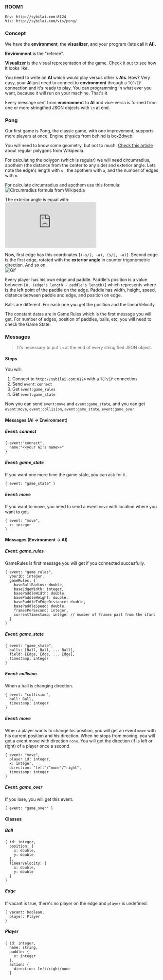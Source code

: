 ### ROOM1
```
Env: http://sybilai.com:8124
Viz: http://sybilai.com/vis/pong/
```

### Concept
We have the **environment**, the **visualizer**, and your program (lets call it **AI**).

**Environment** is the "referee".

**Visualizer** is the visual representation of the game. [Check it out](http://sybilai.com/vis/pong/) to see how it looks like.

You need to write an **AI** which would play versus other's **AIs**. How? Very easy, your **AI** just need to connect to **environment** through a `TCP/IP` connection and it's ready to play. You can programming in what ever you want, because it will run on your machine. That's it.

Every message sent from **environment** to **AI** and vice-versa is formed from one or more stringified JSON objects with `\n` at end. 

### Pong

Our first game is Pong, the classic game, with one improvement, supports more players at once. Engine physics from behind is [box2dweb](https://code.google.com/p/box2dweb/).

You will need to know some geometry, but not to much. [Check this article](http://en.wikipedia.org/wiki/Regular_polygon)  about regular polygons from Wikipedia.  

For calculating the polygon (which is regular) we will need circumradius, apothem (the distance from the center to any side) and exterior angle.
Lets note the edge's length with `s` , the apothem with `a`, and the number of edges with `n`.

For calculate circumradius and apothem use this formula: <br/>
![Circumradius formula from Wikipedia](http://upload.wikimedia.org/math/a/f/d/afd0d8a51e81269521633ef79a3c22bc.png)

The exterior angle is equal with: <br />
![Formula](http://latex.codecogs.com/gif.latex?%5Cfrac%7B2%5Cpi%7D%7Bn%7D)
 
Now, first edge has this coordinates `[(-s/2, -a), (s/2, -a)]`.
Second edge is the first edge, rotated with the **exterior angle** in counter trigonometric direction. And so on. <br />
![Gif](http://i.imgur.com/pu14E9H.gif)

Every player has his own edge and paddle. Paddle's position is a value between `[0, (edge's length - paddle's length)]` which represents where is the left point of the paddle on the edge. Paddle has width, height, speed, distance between paddle and edge, and position on edge.

Balls are different. For each one you get the position and the linearVelocity.

The constant datas are in Game Rules which is the first message you will get. For number of edges, position of paddles, balls, etc, you will need to check the Game State.

### Messages

> It's necessary to put `\n` at the end of every stringified JSON object.

#### Steps
You will:
1. Connect to `http://sybilai.com:8124` with a `TCP/IP` connection
2. Send `event:connect`
3. Get `event:game_rules`
4. Get `event:game_state`

Now you can send `event:move` and `event:game_state`, and you can get `event:move`, `event:collision`, `event:game_state`, `event:game_over`.

#### Messages (AI -> Environment)

##### Event: connect
```
{ event:"connect", 
  name:"<<your AI's name>>"
}
```

##### Event: game_state
If you want one more time the game state, you can ask for it.
```
{ event: "game_state" }
```

##### Event: move
If you want to move, you need to send a event `move` with location where you want to get.
```
{ event: "move",
  x: integer
}
```

#### Messages (Environment -> AI)
##### Event: game_rules
GameRules is first message you will get if you connected succesfully.
```
{ event: "game_rules",
  yourID: integer,
  gameRules: {
  	baseBallRadius: double,
  	baseEdgeWidth: integer,
  	basePaddleWidth: double,
  	basePaddleHeight: double,
  	basePaddleToEdgeDistance: double,
  	basePaddleSpeed: double,
  	framesPerSecond: integer,
  	currentTimestamp: integer // number of frames past from the start
  }
}
```

##### Event: game_state
```
{ event: "game_state",
  balls: [Ball, Ball, ... Ball],
  field: [Edge, Edge, ... Edge],
  timestamp: integer
}
```

##### Event: collision
When a ball is changing direction.
```
{ event: "collision",
  ball: Ball,
  timestamp: integer
}
```

##### Event: move
When a player wants to change his position, you will get an event `move` with his current position and his direction. When he stops from moving, you will get a event move with direction `none`.
You will get the direction (if is left or right) of a player once a second.
```
{ event: "move",
  player_id: integer,
  x: integer,
  direction: "left"/"none"/"right",
  timestamp: integer
}
```

##### Event: game_over
If you lose, you will get this event.
```
{ event: "game_over" }
```

#### Classes
##### Ball
```
{ id: integer,
  position: {
  	x: double,
    y: double
  },
  linearVelocity: {
  	x: double,
    y: double
  }
}
```

##### Edge
If vacant is true, there's no player on the edge and `player` is undefined.
```
{ vacant: boolean,
  player: Player
}
```

##### Player
```
{ id: integer,
  name: string,
  paddle: {
  	x: integer
  },
  action: {
  	direction: left/right/none
  }
```
